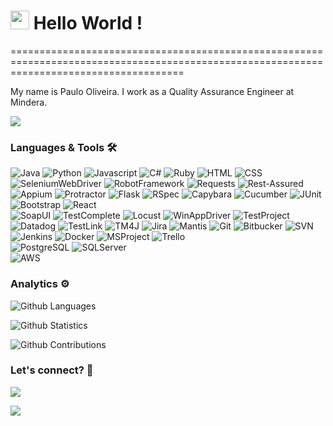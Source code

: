 
<h1><img src="https://emojis.slackmojis.com/emojis/images/1531849430/4246/blob-sunglasses.gif?1531849430" width="30"/> Hello World ! </h1>
==========================================================================================================================================


My name is Paulo Oliveira. I work as a Quality Assurance Engineer at Mindera.

![](http://estruyf-github.azurewebsites.net/api/VisitorHit?user=paulocoliveira&repo=paulocoliveira&countColorcountColor)

### Languages & Tools 🛠  
![Java](https://img.shields.io/badge/-Java-05122A?style=flat&color=green)&nbsp;![Python](https://img.shields.io/badge/-Python-05122A?style=flat&color=green)&nbsp;![Javascript](https://img.shields.io/badge/-Javascript-05122A?style=flat&color=green)&nbsp;![C#](https://img.shields.io/badge/-C#-05122A?style=flat&color=green)&nbsp;![Ruby](https://img.shields.io/badge/-Ruby-05122A?style=flat&color=green)&nbsp;![HTML](https://img.shields.io/badge/-HTML-05122A?style=flat&color=green)&nbsp;![CSS](https://img.shields.io/badge/-CSS-05122A?style=flat&color=green)&nbsp;  
![SeleniumWebDriver](https://img.shields.io/badge/-SeleniumWebDriver-05122A?style=flat&color=orange)&nbsp;![RobotFramework](https://img.shields.io/badge/-RobotFramework-05122A?style=flat&color=orange)&nbsp;![Requests](https://img.shields.io/badge/-Requests-05122A?style=flat&color=orange)&nbsp;![Rest-Assured](https://img.shields.io/badge/-Rest-Assured-05122A?style=flat&color=orange)&nbsp;![Appium](https://img.shields.io/badge/-Appium-05122A?style=flat&color=orange)&nbsp;![Protractor](https://img.shields.io/badge/-Protractor-05122A?style=flat&color=orange)&nbsp;![Flask](https://img.shields.io/badge/-Flask-05122A?style=flat&color=orange)&nbsp;![RSpec](https://img.shields.io/badge/-RSpec-05122A?style=flat&color=orange)&nbsp;![Capybara](https://img.shields.io/badge/-Capybara-05122A?style=flat&color=orange)&nbsp;![Cucumber](https://img.shields.io/badge/-Cucumber-05122A?style=flat&color=orange)&nbsp;![JUnit](https://img.shields.io/badge/-JUnit-05122A?style=flat&color=orange)&nbsp;![Bootstrap](https://img.shields.io/badge/-Bootstrap-05122A?style=flat&color=orange)&nbsp;![React](https://img.shields.io/badge/-React-05122A?style=flat&color=orange)&nbsp;  
![SoapUI](https://img.shields.io/badge/-SoapUI-05122A?style=flat&color=gray)&nbsp;![TestComplete](https://img.shields.io/badge/-TestComplete-05122A?style=flat&color=gray)&nbsp;![Locust](https://img.shields.io/badge/-Locust-05122A?style=flat&color=gray)&nbsp;![WinAppDriver](https://img.shields.io/badge/-WinAppDriver-05122A?style=flat&color=gray)&nbsp;![TestProject](https://img.shields.io/badge/-TestProject-05122A?style=flat&color=gray)&nbsp;![Datadog](https://img.shields.io/badge/-Datadog-05122A?style=flat&color=gray)&nbsp;![TestLink](https://img.shields.io/badge/-TestLink-05122A?style=flat&color=gray)&nbsp;![TM4J](https://img.shields.io/badge/-TM4J-05122A?style=flat&color=gray)&nbsp;![Jira](https://img.shields.io/badge/-Jira-05122A?style=flat&color=gray)&nbsp;![Mantis](https://img.shields.io/badge/-Mantis-05122A?style=flat&color=gray)&nbsp;![Git](https://img.shields.io/badge/-Git-05122A?style=flat&color=gray)&nbsp;![Bitbucker](https://img.shields.io/badge/-Bitbucker-05122A?style=flat&color=gray)&nbsp;![SVN](https://img.shields.io/badge/-SVN-05122A?style=flat&color=gray)&nbsp;![Jenkins](https://img.shields.io/badge/-Jenkins-05122A?style=flat&color=gray)&nbsp;![Docker](https://img.shields.io/badge/-Docker-05122A?style=flat&color=gray)&nbsp;![MSProject](https://img.shields.io/badge/-MSProject-05122A?style=flat&color=gray)&nbsp;![Trello](https://img.shields.io/badge/-Trello-05122A?style=flat&color=gray)&nbsp;  
![PostgreSQL](https://img.shields.io/badge/-PostgreSQL-05122A?style=flat&color=yellow)&nbsp;![SQLServer](https://img.shields.io/badge/-SQLServer-05122A?style=flat&color=yellow)&nbsp;  
![AWS](https://img.shields.io/badge/-AWS-05122A?style=flat&color=blue)&nbsp;  


### Analytics ⚙️

![Github Languages](https://github-readme-stats.vercel.app/api/top-langs/?username=paulocoliveira&layout=compact&count_private=true)

![Github Statistics](https://github-readme-stats.vercel.app/api/?username=paulocoliveira&count_private=true&show_icons=true)

![Github Contributions](https://github-readme-streak-stats.herokuapp.com/?user=paulocoliveira&hide_border=true)

### Let's connect? 🤝

<p align="left">

<a href="https://www.linkedin.com/in/pcesar/"><img src="https://img.shields.io/badge/-LinkedIn-0077B5?style=flat&logo=Linkedin&logoColor=white"/></a>

<a href="https://github.com/paulocoliveira"><img src="https://img.shields.io/badge/-Medium-%2312100E?style=flat&logo=medium&logoColor=white"/></a>

</p>